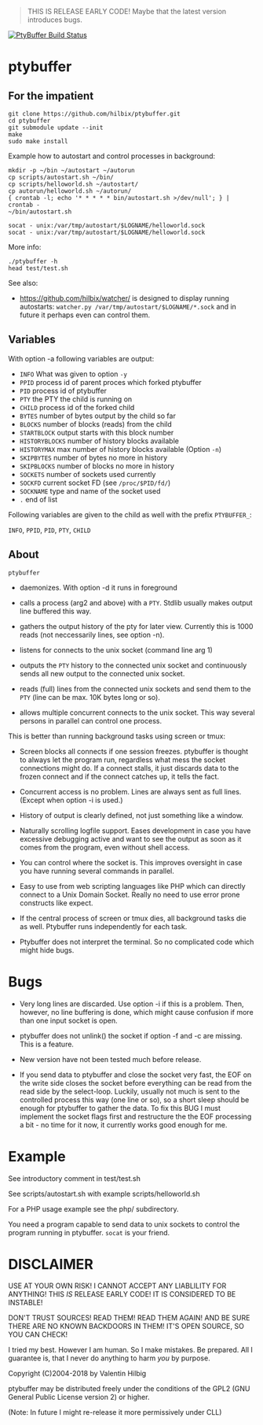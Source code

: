> THIS IS RELEASE EARLY CODE!  Maybe that the latest version introduces bugs.

[![PtyBuffer Build Status](https://api.cirrus-ci.com/github/hilbix/ptybuffer.svg?branch=master)](https://cirrus-ci.com/github/hilbix/ptybuffer/master)


# ptybuffer

## For the impatient

	git clone https://github.com/hilbix/ptybuffer.git
	cd ptybuffer
	git submodule update --init
	make
	sudo make install

Example how to autostart and control processes in background:

	mkdir -p ~/bin ~/autostart ~/autorun
	cp scripts/autostart.sh ~/bin/
	cp scripts/helloworld.sh ~/autostart/
	cp autorun/helloworld.sh ~/autorun/
	{ crontab -l; echo '* * * * * bin/autostart.sh >/dev/null'; } | crontab -
	~/bin/autostart.sh

	socat - unix:/var/tmp/autostart/$LOGNAME/helloworld.sock
	socat - unix:/var/tmp/autostart/$LOGNAME/helloworld.sock

More info:

	./ptybuffer -h
	head test/test.sh

See also:

- https://github.com/hilbix/watcher/ is designed to display running
  autostarts: `watcher.py /var/tmp/autostart/$LOGNAME/*.sock` and
  in future it perhaps even can control them.

## Variables

With option -a following variables are output:

- `INFO` What was given to option `-y`
- `PPID` process id of parent proces which forked ptybuffer
- `PID` process id of ptybuffer
- `PTY` the PTY the child is running on
- `CHILD` process id of the forked child
- `BYTES` number of bytes output by the child so far
- `BLOCKS` number of blocks (reads) from the child
- `STARTBLOCK` output starts with this block number
- `HISTORYBLOCKS` number of history blocks available
- `HISTORYMAX` max number of history blocks available (Option `-n`)
- `SKIPBYTES` number of bytes no more in history
- `SKIPBLOCKS` number of blocks no more in history
- `SOCKETS` number of sockets used currently
- `SOCKFD` current socket FD (see `/proc/$PID/fd/`)
- `SOCKNAME` type and name of the socket used
- `.` end of list

Following variables are given to the child as well
with the prefix `PTYBUFFER_`:

`INFO`, `PPID`, `PID`, `PTY`, `CHILD`


## About

`ptybuffer`

- daemonizes.  With option -d it runs in foreground

- calls a process (arg2 and above) with a `PTY`.  Stdlib usually
  makes output line buffered this way.

- gathers the output history of the pty for later view.  Currently
  this is 1000 reads (not neccessarily lines, see option -n).

- listens for connects to the unix socket (command line arg 1)

- outputs the `PTY` history to the connected unix socket and
  continuously sends all new output to the connected unix socket.

- reads (full) lines from the connected unix sockets and send them to
  the `PTY` (line can be max. 10K bytes long or so).

- allows multiple concurrent connects to the unix socket.  This way
  several persons in parallel can control one process.

This is better than running background tasks using screen or tmux:

- Screen blocks all connects if one session freezes.  ptybuffer is
  thought to always let the program run, regardless what mess the
  socket connections might do.  If a connect stalls, it just discards
  data to the frozen connect and if the connect catches up, it tells
  the fact.

- Concurrent access is no problem.  Lines are always sent as full lines.
  (Except when option -i is used.)

- History of output is clearly defined, not just something like a
  window.

- Naturally scrolling logfile support.  Eases development in case you
  have excessive debugging active and want to see the output as soon
  as it comes from the program, even without shell access.

- You can control where the socket is.  This improves oversight in
  case you have running several commands in parallel.

- Easy to use from web scripting languages like PHP which can directly
  connect to a Unix Domain Socket.  Really no need to use error prone
  constructs like expect.

- If the central process of screen or tmux dies, all background tasks
  die as well.  Ptybuffer runs independently for each task.

- Ptybuffer does not interpret the terminal.  So no complicated code
  which might hide bugs.


# Bugs

- Very long lines are discarded.  Use option -i if this is a problem.
  Then, however, no line buffering is done, which might cause
  confusion if more than one input socket is open.

- ptybuffer does not unlink() the socket if option -f and -c are
  missing.  This is a feature.

- New version have not been tested much before release.

- If you send data to ptybuffer and close the socket very fast, the
  EOF on the write side closes the socket before everything can be
  read from the read side by the select-loop.  Luckily, usually not
  much is sent to the controlled process this way (one line or so), so
  a short sleep should be enough for ptybuffer to gather the data.  To
  fix this BUG I must implement the socket flags first and restructure
  the the EOF processing a bit - no time for it now, it currently
  works good enough for me.


# Example

See introductory comment in test/test.sh

See scripts/autostart.sh with example scripts/helloworld.sh

For a PHP usage example see the php/ subdirectory.

You need a program capable to send data to unix sockets to control
the program running in ptybuffer.  `socat` is your friend.


# DISCLAIMER

USE AT YOUR OWN RISK!  I CANNOT ACCEPT ANY LIABLILITY FOR ANYTHING!
THIS *IS* RELEASE EARLY CODE!  IT IS CONSIDERED TO BE INSTABLE!

DON'T TRUST SOURCES!  READ THEM!  READ THEM AGAIN!  AND BE SURE THERE
ARE NO KNOWN BACKDOORS IN THEM!  IT'S OPEN SOURCE, SO YOU CAN CHECK!

I tried my best.  However I am human.  So I make mistakes.  Be prepared.
All I guarantee is, that I never do anything to harm *you* by purpose.

Copyright (C)2004-2018 by Valentin Hilbig

ptybuffer may be distributed freely under the conditions of the
GPL2 (GNU General Public License version 2) or higher.

(Note: In future I might re-release it more permissively under CLL)
